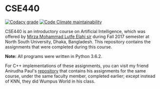 # CSE440

[![Codacy grade](https://img.shields.io/codacy/grade/7a1c3e13fd5f44148a35f02f58e7d13e?logo=codacy&style=flat-square)](https://app.codacy.com/manual/maacpiash/CSE440/dashboard)
[![Code Climate maintainability](https://img.shields.io/codeclimate/maintainability-percentage/maacpiash/CSE440?logo=code-climate&style=flat-square)](https://codeclimate.com/github/maacpiash/CSE440)

CSE440 is an introductory course on Artificial Intelligence, which was offered by [Mirza Mohammad Lutfe Elahi sir](http://ece.northsouth.edu/people/lutfe-elahi/) during Fall 2017 semester at North South University, Dhaka, Bangladesh. This repository contains the assignments that were completed during this course.

**Note:** All programs were written in Python 3.6.2.

For C++ implementations of these assignments, you can visit my friend Anirudha Paul's [repository](https://github.com/anirudha-ani/Artificial-Intelligence) that contains his assignments for the same course, under the same faculty member, completed earlier; except instead of KNN, they did Wumpus World in his class.
